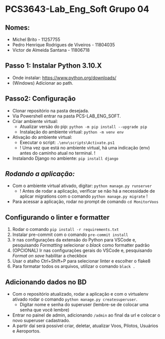# PCS3643-Lab_Eng_Soft Grupo 04 

## Nomes:
- Michel Brito - 11257755 
- Pedro Henrique Rodrigues de Viveiros - 11804035 
- Victor de Almeida Santana - 11806718 

## **Passo 1: Instalar Python 3.10.X**
- Onde instalar: https://www.python.org/downloads/
- (Windows) Adicionar ao path.

## **Passo2: Configuração**
- Clonar repositório na pasta desejada. 
- Via Powershell entrar na pasta PCS-LAB_ENG_SOFT.
- Criar ambiente virtual: 
  - Atualizar versão do pip: `python -m pip install --upgrade pip`
  - Instalação do ambiente virtual: `python -m venv env`
- Ativação do ambiente virtual: 
  - Executar o script: `.\env\scripts\Activate.ps1`
  - ! Uma vez que está no ambiente virtual, há uma indicação (env) antes do caminho atual no terminal. !
- Instalando Django no ambiente:  `pip install django` 

 ## *Rodando a aplicação:* 
 - Com o ambiente virtual ativado, digitar: `python manage.py runserver`
   - ! Antes de rodar a aplicação, verificar se não há a necessidade de aplicar migrations com o comando `python manage.py migrate` !
 - Para acessar a aplicação, rodar no prompt de comando `cd MonitorVoos`

 ## Configurando o linter e formatter
 1. Rodar o comando `pip install -r requirements.txt`
 2. Instalar pre-commit com o comando `pre-commit install`
 3. Ir nas configurações da extensão do Python para VSCode e, pesquisando *Formatting* selecionar o *black* como formatter padrão
 4. (OPCIONAL) Ir nas configurações gerais do VSCode e, pesquisando *Format on save* habilitar a checkbox
 5. Usar o atalho Ctrl+Shift+P para selecionar linter e escolher o flake8
 4. Para formatar todos os arquivos, utilizar o comando `black .`


 ## Adicionando dados no BD 
 - Com o repositório atualizado, rodar a aplicação e com o virtualenv ativado rodar o comando `python manage.py createsuperuser`.
   - Digitar nome e senha do superuser (lembre-se de colocar uma senha que você lembre)
- Entrar no painel de admin, adicionando `/admin` ao final da url e colocar o novo superuser cadastrado.
- A partir daí será possível criar, deletar, atualizar Voos, Pilotos, Usuários e Aeroportos.


 
